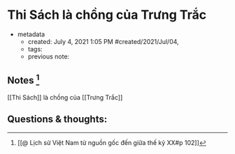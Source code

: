 # Thi Sách là chồng của Trưng Trắc

- metadata
	- created: July 4, 2021 1:05 PM #created/2021/Jul/04,
	- tags:
	- previous note:

## Notes [^1]
[[Thi Sách]] là chồng của [[Trưng Trắc]]

## Questions & thoughts:
[^1]:[[@ Lịch sử Việt Nam từ nguồn gốc đến giữa thế kỷ XX#p 102]]
